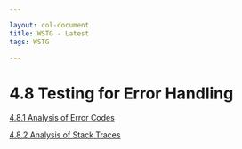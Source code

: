 ```yaml
---

layout: col-document
title: WSTG - Latest
tags: WSTG

---
```

# 4.8 Testing for Error Handling

[4.8.1 Analysis of Error Codes](01-Testing_for_Error_Code.md)

[4.8.2 Analysis of Stack Traces](02-Testing_for_Stack_Traces.md)

